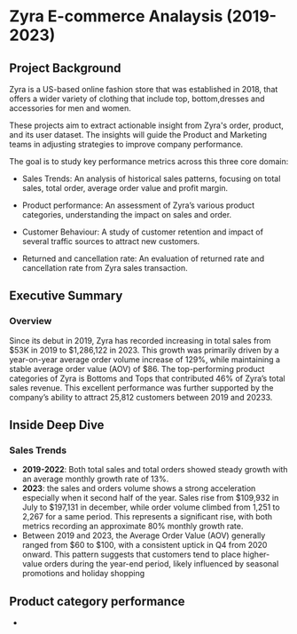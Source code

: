 # Zyra E-commerce Analaysis (2019-2023)
## Project Background
Zyra is a US-based online fashion store that was established in 2018, that offers a wider variety of clothing that include top, bottom,dresses and accessories for men and women.

These projects aim to extract actionable insight from Zyra's order, product, and its user dataset. The insights will guide the Product and Marketing teams in adjusting strategies to improve company performance.

The goal is to study key performance metrics across this three core domain:

* Sales Trends: An analysis of historical sales patterns, focusing on total sales, total order, average order value and profit margin.

* Product performance: An assessment of Zyra’s various product categories, understanding the impact on sales and order.

* Customer Behaviour: A study of customer retention and impact of several traffic sources to attract new customers.

* Returned and cancellation rate: An evaluation of returned rate and cancellation rate from Zyra sales transaction.

## Executive Summary

### Overview 
Since its debut in 2019, Zyra has recorded increasing in total sales from $53K in 2019 to $1,286,122 in 2023. This growth was primarily driven by a year-on-year average order volume increase of 129%, while maintaining a stable average order value (AOV) of $86. The top-performing product categories of Zyra is Bottoms and Tops that contributed 46% of Zyra’s total sales revenue. This excellent performance was further supported by the company’s ability to attract 25,812 customers between 2019 and 20233.

## Inside Deep Dive

### Sales Trends

*  **2019-2022**: Both total sales and total orders showed steady growth with an average monthly growth rate of 13%.
*  **2023**: the sales and orders volume shows a strong acceleration especially when it second half of the year. Sales rise from $109,932 in July to $197,131 in december, while order volume climbed from 1,251 to 2,267 for a same period. This represents a significant rise, with both metrics recording an approximate 80% monthly growth rate.
* Between 2019 and 2023, the Average Order Value (AOV) generally ranged from $60 to $100, with a consistent uptick in Q4 from 2020 onward. This pattern suggests that customers tend to place higher-value orders during the year-end period, likely influenced by seasonal promotions and holiday shopping

## Product category performance
* 
